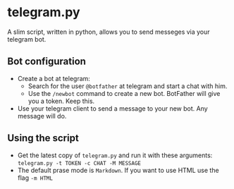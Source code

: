 # telegram.py
A slim script, written in python, allows you to send messeges via your telegram bot.

## Bot configuration

* Create a bot at telegram:
  * Search for the user `@botfather` at telegram and start a chat with him.
  * Use the `/newbot` command to create a new bot. BotFather will give you a
    token. Keep this.
* Use your telegram client to send a message to your new bot. Any message
    will do.

## Using the script
* Get the latest copy of `telegram.py` and run it with these arguments:
`telegram.py -t TOKEN -c CHAT -M MESSAGE`
* The default prase mode is `Markdown`. If you want to use HTML use the flag `-m HTML`
